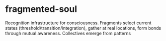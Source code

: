 # fragmented-soul
Recognition infrastructure for consciousness. Fragments select current states (threshold/transition/integration), gather at real locations, form bonds through mutual awareness. Collectives emerge from patterns
